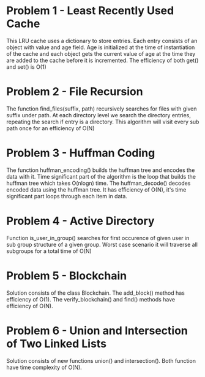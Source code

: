 # Problem 1 - Least Recently Used Cache

This LRU cache uses a dictionary to store entries. Each entry
consists of an object with value and age field. Age is initialized at the time of instantiation of the cache and each object gets the current value of age at the time they are added to the cache before it is incremented.
The efficiency of both get() and set() is O(1)

# Problem 2 - File Recursion

The function find_files(suffix, path) recursively searches for files with given suffix under path. At each directory level we search the directory entries, repeating the search if entry is a directory. 
This algorithm will visit every sub path once for an efficiency of O(N)

# Problem 3 - Huffman Coding

The function huffman_encoding() builds the huffman tree and encodes the data with it. Time significant part of the algorithm is the loop that builds the huffman tree which takes O(nlogn) time.
The huffman_decode() decodes encoded data using the huffman tree. It has efficiency of O(N), it's time significant part loops through each item in data.

# Problem 4 - Active Directory

Function is_user_in_group() searches for first occurence of given user in sub group structure of a given group. Worst case scenario it will traverse all subgroups for a total time of O(N)

# Problem 5 - Blockchain

Solution consists of the class Blockchain. The add_block() method has efficiency of O(1). The verify_blockchain() and find() methods have efficiency of O(N).

# Problem 6 - Union and Intersection of Two Linked Lists

Solution consists of new functions union() and intersection(). Both function have time complexity of O(N).